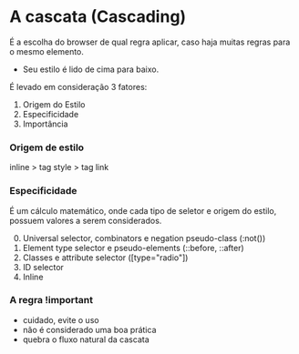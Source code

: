 # A cascata (Cascading)

É a escolha do browser de qual regra aplicar, caso haja muitas regras para o mesmo elemento.

* Seu estilo é lido de cima para baixo.

É levado em consideração 3 fatores:

1. Origem do Estilo
2. Especificidade 
3. Importância

### Origem de estilo

inline > tag style > tag link

### Especificidade

É um cálculo matemático, onde cada tipo de seletor e origem do estilo, possuem valores a serem considerados.

0. Universal selector, combinators e negation pseudo-class (:not())
1. Element type selector e pseudo-elements (::before, ::after)
10. Classes e attribute selector ([type="radio"])
100. ID selector
1000. Inline

### A regra !important

* cuidado, evite o uso
* não é considerado uma boa prática
* quebra o fluxo natural da cascata